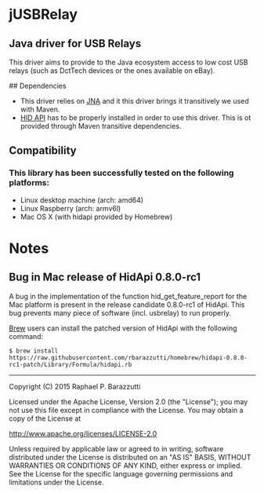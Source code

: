 # jUSBRelay

## Java driver for USB Relays

This driver aims to provide to the Java ecosystem access to low cost USB relays (such as DctTech devices or the ones available on eBay).

## Dependencies
* This driver relies on [JNA](https://github.com/twall/jna) and it this driver brings it transitively we used with Maven.   
* [HID API](http://www.signal11.us/oss/hidapi) has to be properly installed in order to use this driver. This is ot provided through Maven transitive dependencies.

## Compatibility
### This library has been successfully tested on the following platforms:
* Linux desktop machine (arch: amd64) 
* Linux Raspberry (arch: armv6l)
* Mac OS X (with hidapi provided by Homebrew)
 
# Notes
## Bug in Mac release of HidApi 0.8.0-rc1

A bug in the implementation of the function hid_get_feature_report for the Mac platform is present in the release candidate
0.8.0-rc1 of HidApi. This bug prevents many piece of software (incl. usbrelay) to run properly.

[Brew](http://brew.sh) users can install the patched version of HidApi with the following command:

```
$ brew install https://raw.githubusercontent.com/rbarazzutti/homebrew/hidapi-0.8.0-rc1-patch/Library/Formula/hidapi.rb
```


---

Copyright (C) 2015 Raphael P. Barazzutti

Licensed under the Apache License, Version 2.0 (the "License");
you may not use this file except in compliance with the License.
You may obtain a copy of the License at

http://www.apache.org/licenses/LICENSE-2.0

Unless required by applicable law or agreed to in writing, software
distributed under the License is distributed on an "AS IS" BASIS,
WITHOUT WARRANTIES OR CONDITIONS OF ANY KIND, either express or implied.
See the License for the specific language governing permissions and
limitations under the License.